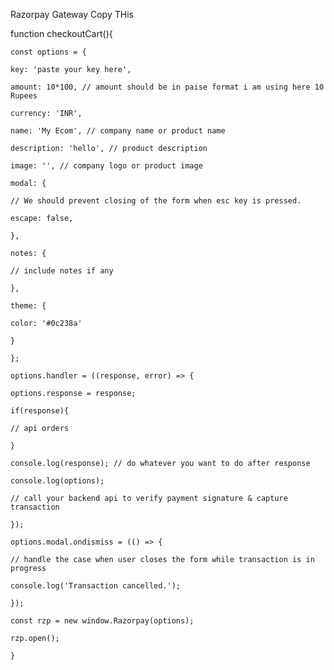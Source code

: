 Razorpay Gateway
    Copy THis
    <script src='https://checkout.razorpay.com/v1/checkout.js'></script>


function checkoutCart(){

    const options = {

    key: 'paste your key here',

    amount: 10*100, // amount should be in paise format i am using here 10 Rupees

    currency: 'INR',

    name: 'My Ecom', // company name or product name

    description: 'hello', // product description

    image: '', // company logo or product image

    modal: {

    // We should prevent closing of the form when esc key is pressed.

    escape: false,

    },

    notes: {

    // include notes if any

    },

    theme: {

    color: '#0c238a'

    }

    };

    options.handler = ((response, error) => {

    options.response = response;

    if(response){

    // api orders

    }

    console.log(response); // do whatever you want to do after response

    console.log(options);

    // call your backend api to verify payment signature & capture transaction

    });

    options.modal.ondismiss = (() => {

    // handle the case when user closes the form while transaction is in progress

    console.log('Transaction cancelled.');

    });

    const rzp = new window.Razorpay(options);

    rzp.open();

    }
